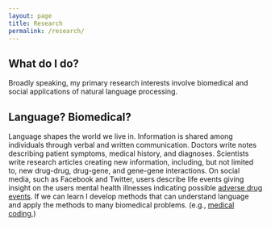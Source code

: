 ```yaml
---
layout: page
title: Research
permalink: /research/
---
```


## What do I do?
Broadly speaking, my primary research interests involve biomedical and social applications of natural language processing.

## Language? Biomedical?
Language shapes the world we live in. Information is shared among individuals through verbal and written communication. Doctors write notes describing patient symptoms, medical history, and diagnoses. Scientists write research articles creating new information, including, but not limited to, new drug-drug, drug-gene, and gene-gene interactions. On social media, such as Facebook and Twitter, users describe life events giving insight on the users mental health illnesses indicating possible <a href="https://anthonyrios.net/blog/2017/11/smmh">adverse drug events</a>. If we can learn I develop methods that can understand language and apply the methods to many biomedical problems. (e.g., <a href="https://anthonyrios.net/blog/2018/02/naacl">medical coding</a>,) 

